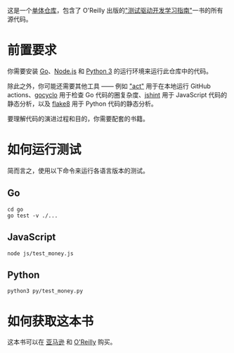 这是一个[单体仓库](https://trunkbaseddevelopment.com/monorepos/)，包含了 O'Reilly 出版的["测试驱动开发学习指南"](https://learning.oreilly.com/library/view/learning-test-driven-development/9781098106461/)一书的所有源代码。

# 前置要求

你需要安装 [Go](https://golang.org/)、[Node.js](https://nodejs.org/en/) 和 [Python 3](https://www.python.org/) 的运行环境来运行此仓库中的代码。

除此之外，你可能还需要其他工具 —— 例如 ["act"](https://github.com/nektos/act) 用于在本地运行 GitHub actions、[gocyclo](https://github.com/fzipp/gocyclo) 用于检查 Go 代码的圈复杂度、[jshint](https://jshint.com) 用于 JavaScript 代码的静态分析，以及 [flake8](https://flake8.pycqa.org) 用于 Python 代码的静态分析。

要理解代码的演进过程和目的，你需要配套的书籍。

# 如何运行测试
简而言之，使用以下命令来运行各语言版本的测试。

## Go
```
cd go
go test -v ./...
```

## JavaScript
```
node js/test_money.js
```

## Python
```
python3 py/test_money.py
```

# 如何获取这本书

这本书可以在 [亚马逊](https://www.amazon.com/Learning-Test-Driven-Development-Polyglot-Uncluttered/dp/1098106474/ref=sr_1_3?) 和 [O'Reilly](https://learning.oreilly.com/library/view/learning-test-driven-development/9781098106461/) 购买。